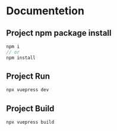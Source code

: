 # Documentetion

## Project npm package install 

```js
npm i
// or
npm install
```
## Project Run

```js
npx vuepress dev
```

## Project Build

```js
npx vuepress build
```


<!-- npm run vuepress dev -->

